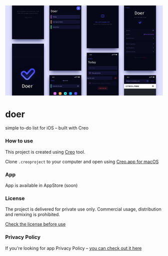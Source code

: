 ![alt text](preview.png "App designs – preview")

# doer
simple to-do list for iOS – built with Creo


### How to use
This project is created using [Creo](https://creolabs.com/) tool. 

Clone `.creoproject` to your computer and open using [Creo.app for macOS](https://creolabs.com/download)

### App
App is available in AppStore (soon)

### License
The project is delivered for private use only. Commercial usage, distribution and remixing is prohibited. 

[Check the license before use](https://github.com/pandizajner/doer/blob/master/license.md)

### Privacy Policy

If you're looking for app Privacy Policy – [you can check out it here](https://github.com/pandizajner/doer/blob/master/privacy-policy.md)
